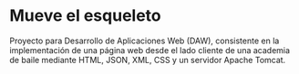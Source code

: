# Mueve el esqueleto
Proyecto para Desarrollo de Aplicaciones Web (DAW), consistente en la implementación de una página web desde el lado cliente de una academia de baile mediante HTML, JSON, XML, CSS y un servidor Apache Tomcat.
